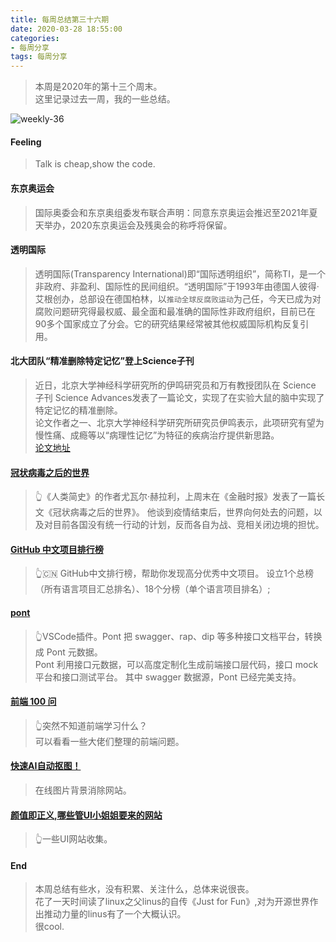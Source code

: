 ```yaml
---
title: 每周总结第三十六期
date: 2020-03-28 18:55:00
categories:
- 每周分享
tags: 每周分享
---
```

> 本周是2020年的第十三个周末。    
> 这里记录过去一周，我的一些总结。

<!-- 制作一张最能反映过去一周的周图片 -->
![weekly-36](http://img.liugezhou.online/blog/weekly36.jpg)

<!--more-->
<!-- 一周最大感受 -->
#### Feeling
> Talk is cheap,show the code.

#### 东京奥运会
> 国际奥委会和东京奥组委发布联合声明：同意东京奥运会推迟至2021年夏天举办，2020东京奥运会及残奥会的称呼将保留。

#### 透明国际
> 透明国际(Transparency International)即“国际透明组织”，简称TI，是一个非政府、非盈利、国际性的民间组织。“透明国际”于1993年由德国人彼得·艾根创办，总部设在德国柏林，以`推动全球反腐败运动`为己任，今天已成为对腐败问题研究得最权威、最全面和最准确的国际性非政府组织，目前已在90多个国家成立了分会。它的研究结果经常被其他权威国际机构反复引用。

#### 北大团队“精准删除特定记忆”登上Science子刊
> 近日，北京大学神经科学研究所的伊鸣研究员和万有教授团队在 Science 子刊 Science Advances发表了一篇论文，实现了在实验大鼠的脑中实现了特定记忆的精准删除。  
> 论文作者之一、北京大学神经科学研究所研究员伊鸣表示，此项研究有望为慢性痛、成瘾等以“病理性记忆”为特征的疾病治疗提供新思路。  
> [论文地址](https://advances.sciencemag.org/content/6/12/eaay6687.full)

#### [冠状病毒之后的世界](https://mp.weixin.qq.com/s/Mhj0jf4N5p4kb_fqdjP43w)
> 👆《人类简史》的作者尤瓦尔·赫拉利，上周末在《金融时报》发表了一篇长文《冠状病毒之后的世界》。 
> 他谈到疫情结束后，世界向何处去的问题，以及对目前各国没有统一行动的计划，反而各自为战、竞相关闭边境的担忧。

#### [GitHub 中文项目排行榜](https://github.com/kon9chunkit/GitHub-Chinese-Top-Charts)
> 👆🇨🇳 GitHub中文排行榜，帮助你发现高分优秀中文项目。 
> 设立1个总榜（所有语言项目汇总排名）、18个分榜（单个语言项目排名）;

#### [pont](https://github.com/alibaba/pont)
> 👆VSCode插件。Pont 把 swagger、rap、dip 等多种接口文档平台，转换成 Pont 元数据。  
> Pont 利用接口元数据，可以高度定制化生成前端接口层代码，接口 mock 平台和接口测试平台。 
> 其中 swagger 数据源，Pont 已经完美支持。

#### [前端 100 问](https://juejin.im/post/5d23e750f265da1b855c7bbe)
> 👆突然不知道前端学习什么？  
> 可以看看一些大佬们整理的前端问题。

#### [快速AI自动抠图！](https://www.remove.bg/zh)
> 在线图片背景消除网站。

#### [颜值即正义,哪些管UI小姐姐要来的网站](https://juejin.im/post/5e7cdee26fb9a03c6e640cc7)
> 👆一些UI网站收集。
<!-- 鸡汤一句 -->
#### End
> 本周总结有些水，没有积累、关注什么，总体来说很丧。  
> 花了一天时间读了linux之父linus的自传《Just for Fun》,对为开源世界作出推动力量的linus有了一个大概认识。  
> 很cool.